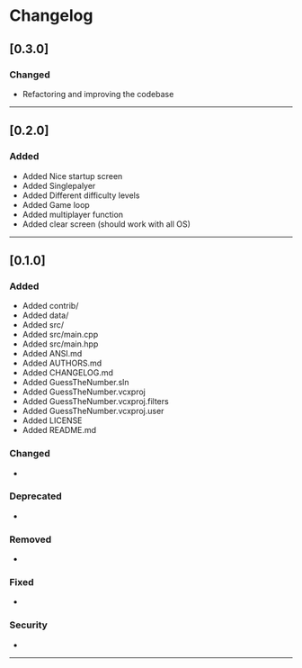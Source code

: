 # Changelog

## [0.3.0]

### Changed
* Refactoring and improving the codebase

-------------------------------------------------------------------------------------------------------------

## [0.2.0]

### Added
* Added Nice startup screen
* Added Singlepalyer
* Added Different difficulty levels
* Added Game loop
* Added multiplayer function
* Added clear screen (should work with all OS)

-------------------------------------------------------------------------------------------------------------

## [0.1.0]

### Added
* Added contrib/
* Added data/
* Added src/
* Added src/main.cpp
* Added src/main.hpp
* Added ANSI.md
* Added AUTHORS.md
* Added CHANGELOG.md
* Added GuessTheNumber.sln
* Added GuessTheNumber.vcxproj
* Added GuessTheNumber.vcxproj.filters
* Added GuessTheNumber.vcxproj.user
* Added LICENSE
* Added README.md

### Changed
*

### Deprecated
*

### Removed
*

### Fixed
*

### Security
*

-------------------------------------------------------------------------------------------------------------